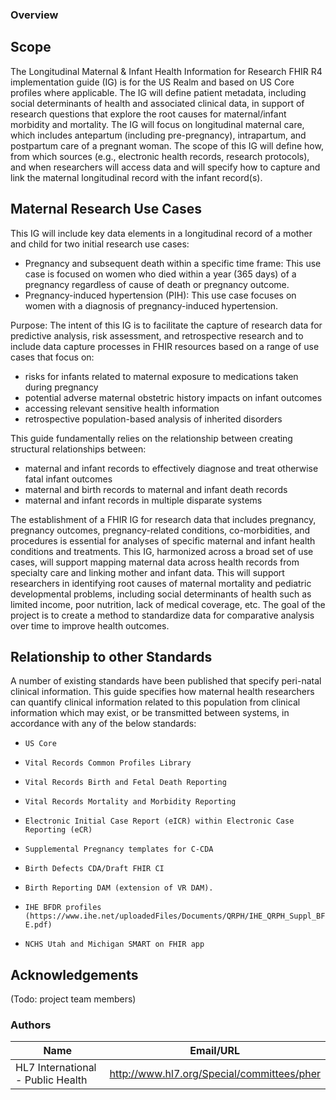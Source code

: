 ### Overview

## Scope

The Longitudinal Maternal & Infant Health Information for Research FHIR R4 implementation guide (IG) is for the US Realm and based on US Core profiles where applicable. The IG will define patient metadata, including social determinants of health and associated clinical data, in support of research questions that explore the root causes for maternal/infant morbidity and mortality. The IG will focus on longitudinal maternal care, which includes antepartum (including pre-pregnancy), intrapartum, and postpartum care of a pregnant woman. The scope of this IG will define how, from which sources (e.g., electronic health records, research protocols), and when researchers will access data and will specify how to capture and link the maternal longitudinal record with the infant record(s).

## Maternal Research Use Cases

This IG will include key data elements in a longitudinal record of a mother and child for two initial research use cases:

*    Pregnancy and subsequent death within a specific time frame:  This use case is focused on women who died within a year (365 days) of a pregnancy regardless of cause of death or pregnancy outcome.
*    Pregnancy-induced hypertension (PIH): This use case focuses on women with a diagnosis of pregnancy-induced hypertension.

Purpose: The intent of this IG is to facilitate the capture of research data for predictive analysis, risk assessment, and retrospective research and to include data capture processes in FHIR resources based on a range of use cases that focus on:
* risks for infants related to maternal exposure to medications taken during pregnancy
* potential adverse maternal obstetric history impacts on infant outcomes
* accessing relevant sensitive health information
* retrospective population-based analysis of inherited disorders

This guide fundamentally relies on the relationship between creating structural relationships between:
* maternal and infant records to effectively diagnose and treat otherwise fatal infant outcomes
* maternal and birth records to maternal and infant death records
* maternal and infant records in multiple disparate systems

The establishment of a FHIR IG for research data that includes pregnancy, pregnancy outcomes, pregnancy-related conditions, co-morbidities, and procedures is essential for analyses of specific maternal and infant health conditions and treatments. This IG, harmonized across a broad set of use cases, will support mapping maternal data across health records from specialty care and linking mother and infant data. This will support researchers in identifying root causes of maternal mortality and pediatric developmental problems, including social determinants of health such as limited income, poor nutrition, lack of medical coverage, etc. The goal of the project is to create a method to standardize data for comparative analysis over time to improve health outcomes.

## Relationship to other Standards

A number of existing standards have been published that specify peri-natal clinical information. This guide specifies how maternal health researchers can quantify clinical information related to this population from clinical information which may exist, or be transmitted between systems, in accordance with any of the below standards:
*     US Core
*     Vital Records Common Profiles Library
*     Vital Records Birth and Fetal Death Reporting
*     Vital Records Mortality and Morbidity Reporting
*     Electronic Initial Case Report (eICR) within Electronic Case Reporting (eCR)
*     Supplemental Pregnancy templates for C-CDA
*     Birth Defects CDA/Draft FHIR CI
*     Birth Reporting DAM (extension of VR DAM).
*     IHE BFDR profiles (https://www.ihe.net/uploadedFiles/Documents/QRPH/IHE_QRPH_Suppl_BFDR-E.pdf)
*     NCHS Utah and Michigan SMART on FHIR app

## Acknowledgements
(Todo: project team members)



### Authors

<table>
<thead>
<tr>
<th>Name</th>
<th>Email/URL</th>
</tr>
</thead>
<tbody>
<tr>
<td>HL7 International - Public Health</td>
<td><a href="http://www.hl7.org/Special/committees/pher" target="_new">http://www.hl7.org/Special/committees/pher</a></td>
</tr>
</tbody>
</table>


